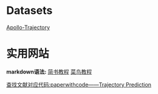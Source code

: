 # Datasets
[Apollo-Trajectory](http://apolloscape.auto/trajectory.html)

# 实用网站
**markdown语法:** [简书教程](https://www.jianshu.com/p/q81RER) [菜鸟教程](https://www.runoob.com/markdown/md-tutorial.html)

[查找文献对应代码:paperwithcode——Trajectory Prediction](https://paperswithcode.com/task/trajectory-prediction)

